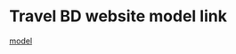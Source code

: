 # Travel BD website model link 

[model](https://app.eraser.io/workspace/rK7J4ho9JjxafGwBv2UM?origin=share)


